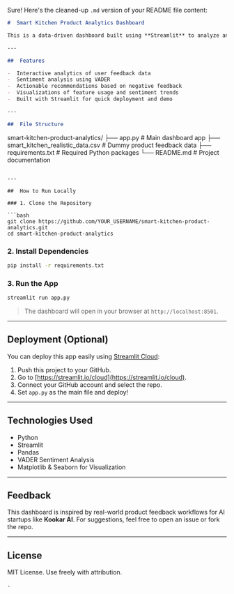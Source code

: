 Sure! Here's the cleaned-up `.md` version of your README file content:

```markdown
#  Smart Kitchen Product Analytics Dashboard

This is a data-driven dashboard built using **Streamlit** to analyze and visualize product feedback for a smart kitchen platform like **Kookar AI**. The dashboard provides valuable insights into feature usage, user feedback sentiment, and improvement recommendations based on natural language processing.

---

##  Features

-  Interactive analytics of user feedback data  
-  Sentiment analysis using VADER  
-  Actionable recommendations based on negative feedback  
-  Visualizations of feature usage and sentiment trends  
-  Built with Streamlit for quick deployment and demo  

---

##  File Structure

```

smart-kitchen-product-analytics/
├── app.py                          # Main dashboard app
├── smart\_kitchen\_realistic\_data.csv  # Dummy product feedback data
├── requirements.txt               # Required Python packages
└── README.md                      # Project documentation

````

---

##  How to Run Locally

### 1. Clone the Repository

```bash
git clone https://github.com/YOUR_USERNAME/smart-kitchen-product-analytics.git
cd smart-kitchen-product-analytics
````

### 2. Install Dependencies

```bash
pip install -r requirements.txt
```

### 3. Run the App

```bash
streamlit run app.py
```

> The dashboard will open in your browser at `http://localhost:8501`.

---

##  Deployment (Optional)

You can deploy this app easily using [Streamlit Cloud](https://streamlit.io/cloud):

1. Push this project to your GitHub.
2. Go to [https://streamlit.io/cloud](https://streamlit.io/cloud).
3. Connect your GitHub account and select the repo.
4. Set `app.py` as the main file and deploy!

---

##  Technologies Used

* Python 
* Streamlit 
* Pandas 
* VADER Sentiment Analysis 
* Matplotlib & Seaborn for Visualization 

---

##  Feedback

This dashboard is inspired by real-world product feedback workflows for AI startups like **Kookar AI**. For suggestions, feel free to open an issue or fork the repo.

---

##  License

MIT License. Use freely with attribution.

```
.
